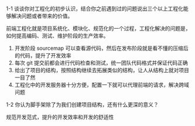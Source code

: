 1-1 谈谈你对工程化的初步认识，结合你之前遇到过的问题说出三个以上工程化能够解决问题或者带来的价值。

前端工程化就是项目系统化、模块化、规范化的一个过程，工程化解决的问题是，如何提高编码、测试、维护阶段的生产效率。

1. 开发阶段 sourcemap 可以查看源代码，然后在发布阶段就是看不懂的压缩后的代码，提升了开发效率
2. 每次 git 提交前都会进行代码检查和测试，统一团队代码格式并保证代码正确
3. 给出了项目的结构，按照结构继续去拓展类似的结构，让人从结构上就对项目一目了然
4. 工程化中的开发服务器十分方便，配置一下就可以代理前端的请求，解决跨域问题

1-2 你认为脚手架除了为我们创建项目结构，还有什么更深的意义？

规范开发范式，提升的开发效率和开发的舒适性